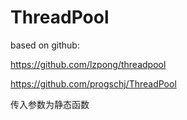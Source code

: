 # ThreadPool

based on github:

https://github.com/lzpong/threadpool

https://github.com/progschj/ThreadPool

传入参数为静态函数







